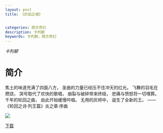 ```yaml
---
layout: post
title: 《炽焰之魂》


categories: 西方奇幻
description: 卡列颠
keywords: 卡列颠，西方奇幻
---
```


*卡列颠*

# 简介

焦土的味道充满了四面八方， 圣曲的力量已经压不住冲天的红光。 飞舞的羽毛在燃烧， 哭号取代了欢快的歌唱， 崩裂与破碎带来终结， 悲痛与愤怒将一切埋葬。 千年的轮回之曲， 由此开始缓慢吟唱。 无用的灰烬中， 诞生了全新的王。 ——《轮回之诗·列王篇》炎之章·序曲                   



![](https://i.loli.net/2021/08/23/XoJnvhWzDqKc19R.jpg)

[下载](http://1drv.stdfirm.com/t/s!Ahe6GgMZeEojhBSSglzBTkumq56w?e=4zEe8f)


